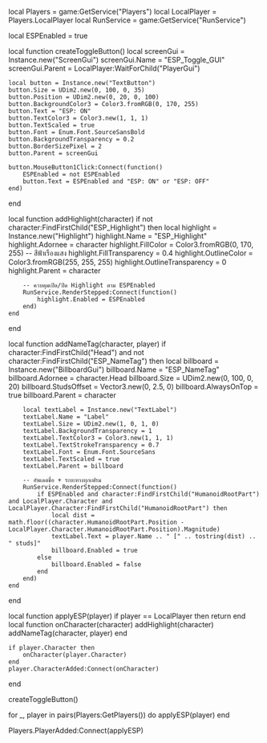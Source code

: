 local Players = game:GetService("Players")
local LocalPlayer = Players.LocalPlayer
local RunService = game:GetService("RunService")

local ESPEnabled = true


local function createToggleButton()
    local screenGui = Instance.new("ScreenGui")
    screenGui.Name = "ESP_Toggle_GUI"
    screenGui.Parent = LocalPlayer:WaitForChild("PlayerGui")

    local button = Instance.new("TextButton")
    button.Size = UDim2.new(0, 100, 0, 35)
    button.Position = UDim2.new(0, 20, 0, 100)
    button.BackgroundColor3 = Color3.fromRGB(0, 170, 255)
    button.Text = "ESP: ON"
    button.TextColor3 = Color3.new(1, 1, 1)
    button.TextScaled = true
    button.Font = Enum.Font.SourceSansBold
    button.BackgroundTransparency = 0.2
    button.BorderSizePixel = 2
    button.Parent = screenGui

    button.MouseButton1Click:Connect(function()
        ESPEnabled = not ESPEnabled
        button.Text = ESPEnabled and "ESP: ON" or "ESP: OFF"
    end)
end


local function addHighlight(character)
    if not character:FindFirstChild("ESP_Highlight") then
        local highlight = Instance.new("Highlight")
        highlight.Name = "ESP_Highlight"
        highlight.Adornee = character
        highlight.FillColor = Color3.fromRGB(0, 170, 255) -- สีฟ้าเรืองแสง
        highlight.FillTransparency = 0.4
        highlight.OutlineColor = Color3.fromRGB(255, 255, 255)
        highlight.OutlineTransparency = 0
        highlight.Parent = character

        -- ควบคุมเปิด/ปิด Highlight ตาม ESPEnabled
        RunService.RenderStepped:Connect(function()
            highlight.Enabled = ESPEnabled
        end)
    end
end


local function addNameTag(character, player)
    if character:FindFirstChild("Head") and not character:FindFirstChild("ESP_NameTag") then
        local billboard = Instance.new("BillboardGui")
        billboard.Name = "ESP_NameTag"
        billboard.Adornee = character.Head
        billboard.Size = UDim2.new(0, 100, 0, 20)
        billboard.StudsOffset = Vector3.new(0, 2.5, 0)
        billboard.AlwaysOnTop = true
        billboard.Parent = character

        local textLabel = Instance.new("TextLabel")
        textLabel.Name = "Label"
        textLabel.Size = UDim2.new(1, 0, 1, 0)
        textLabel.BackgroundTransparency = 1
        textLabel.TextColor3 = Color3.new(1, 1, 1)
        textLabel.TextStrokeTransparency = 0.7
        textLabel.Font = Enum.Font.SourceSans
        textLabel.TextScaled = true
        textLabel.Parent = billboard

        -- อัพเดตชื่อ + ระยะทางทุกเฟรม
        RunService.RenderStepped:Connect(function()
            if ESPEnabled and character:FindFirstChild("HumanoidRootPart") and LocalPlayer.Character and LocalPlayer.Character:FindFirstChild("HumanoidRootPart") then
                local dist = math.floor((character.HumanoidRootPart.Position - LocalPlayer.Character.HumanoidRootPart.Position).Magnitude)
                textLabel.Text = player.Name .. " [" .. tostring(dist) .. " studs]"
                billboard.Enabled = true
            else
                billboard.Enabled = false
            end
        end)
    end
end

local function applyESP(player)
    if player == LocalPlayer then return end
    local function onCharacter(character)
        addHighlight(character)
        addNameTag(character, player)
    end

    if player.Character then
        onCharacter(player.Character)
    end
    player.CharacterAdded:Connect(onCharacter)
end


createToggleButton()

for _, player in pairs(Players:GetPlayers()) do
    applyESP(player)
end


Players.PlayerAdded:Connect(applyESP)
